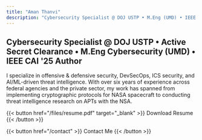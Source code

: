 ```yaml
---
title: "Aman Thanvi"
description: "Cybersecurity Specialist @ DOJ USTP • M.Eng (UMD) • IEEE CAI '25"
---
```


## Cybersecurity Specialist @ DOJ USTP • Active Secret Clearance • M.Eng Cybersecurity (UMD) • IEEE CAI '25 Author

I specialize in offensive & defensive security, DevSecOps, ICS security, and AI/ML-driven threat intelligence. With over six years of experience across federal agencies and the private sector, my work has spanned from implementing cryptographic protocols for NASA spacecraft to conducting threat intelligence research on APTs with the NSA.

{{< button href="/files/resume.pdf" target="_blank" >}}
Download Resume
{{< /button >}}

{{< button href="/contact" >}}
Contact Me
{{< /button >}}
